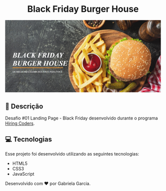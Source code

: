 <div align="center">
    <h1>Black Friday Burger House</h1>
    <img src="https://github.com/gabsgc/burger-house/blob/master/burger-house.png" width="800px">
</div>

## 📝 Descrição
Desafio #01 Landing Page - Black Friday desenvolvido durante o programa [Hiring Coders](https://www.hiringcoders.com.br/).

## :computer: Tecnologias

Esse projeto foi desenvolvido utilizando as seguintes tecnologias:
- HTML5
- CSS3
- JavaScript

Desenvolvido com ❤︎ por Gabriela Garcia.
